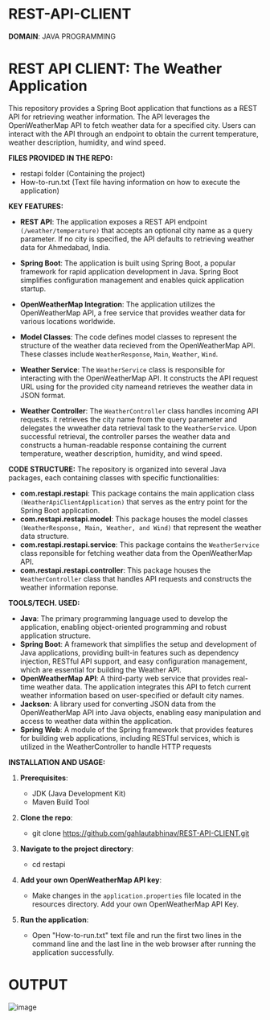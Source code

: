 # REST-API-CLIENT

**DOMAIN**: JAVA PROGRAMMING

# **REST API CLIENT: The Weather Application**

This repository provides a Spring Boot application that functions as a REST API for retrieving weather information. The API leverages the OpenWeatherMap API to fetch weather data for a specified city. Users can interact with the API through an endpoint to obtain the current temperature, weather description, humidity, and wind speed.

**FILES PROVIDED IN THE REPO:**
- restapi folder (Containing the project)
- How-to-run.txt (Text file having information on how to execute the application)

**KEY FEATURES:**
- **REST API**: The application exposes a REST API endpoint `(/weather/temperature)` that accepts an optional city name as a query parameter. If no city is specified, the API defaults to retrieving weather data for Ahmedabad, India.

- **Spring Boot**: The application is built using Spring Boot, a popular framework for rapid application development in Java. Spring Boot simplifies configuration management and enables quick application startup.

- **OpenWeatherMap Integration**: The application utilizes the OpenWeatherMap API, a free service that provides weather data for various locations worldwide.

- **Model Classes**: The code defines model classes to represent the structure of the weather data recieved from the OpenWeatherMap API. These classes include `WeatherResponse`, `Main`, `Weather`, `Wind`.

- **Weather Service**: The `WeatherService` class is responsible for interacting with the OpenWeatherMap API. It constructs the API request URL using for the provided city nameand retrieves the weather data in JSON format.

- **Weather Controller**: The `WeatherController` class handles incoming API requests. it retrieves the city name from the query parameter and delegates the wweather data retrieval task to the `WeatherService`. Upon successful retrieval, the controller parses the weather data and constructs a human-readable response containing the current temperature, weather description, humidity, and wind speed.

**CODE STRUCTURE:**
The repository is organized into several Java packages, each containing classes with specific functionalities:
- **com.restapi.restapi**: This package contains the main application class `(WeatherApiClientApplication)` that serves as the entry point for the Spring Boot application.
- **com.restapi.restapi.model**: This package houses the model classes `(WeatherResponse, Main, Weather, and Wind)` that represent the weather data structure.
- **com.restapi.restapi.service**: This package contains the `WeatherService` class reponsible for fetching weather data from the OpenWeatherMap API.
- **com.restapi.restapi.controller**: This package houses the `WeatherController` class that handles API requests and constructs the weather information reponse.

**TOOLS/TECH. USED:**
- **Java**: The primary programming language used to develop the application, enabling object-oriented programming and robust application structure.
- **Spring Boot**: A framework that simplifies the setup and development of Java applications, providing built-in features such as dependency injection, RESTful API support, and easy configuration management, which are essential for building the Weather API.
- **OpenWeatherMap API**: A third-party web service that provides real-time weather data. The application integrates this API to fetch current weather information based on user-specified or default city names.
- **Jackson**: A library used for converting JSON data from the OpenWeatherMap API into Java objects, enabling easy manipulation and access to weather data within the application.
- **Spring Web**: A module of the Spring framework that provides features for building web applications, including RESTful services, which is utilized in the WeatherController to handle HTTP requests

**INSTALLATION AND USAGE:**
1. **Prerequisites**:
   - JDK (Java Development Kit)
   - Maven Build Tool

2. **Clone the repo**:
   - git clone https://github.com/gahlautabhinav/REST-API-CLIENT.git

3. **Navigate to the project directory**:
   - cd restapi

4. **Add your own OpenWeatherMap API key**:
   - Make changes in the `application.properties` file located in the resources directory. Add your own OpenWeatherMap API Key.

5. **Run the application**:
   - Open "How-to-run.txt" text file and run the first two lines in the command line and the last line in the web browser after running the application successfully.

# **OUTPUT**
![image](https://github.com/user-attachments/assets/04d9a3ac-fb03-4643-9f81-fcaf4c6c47a9)
